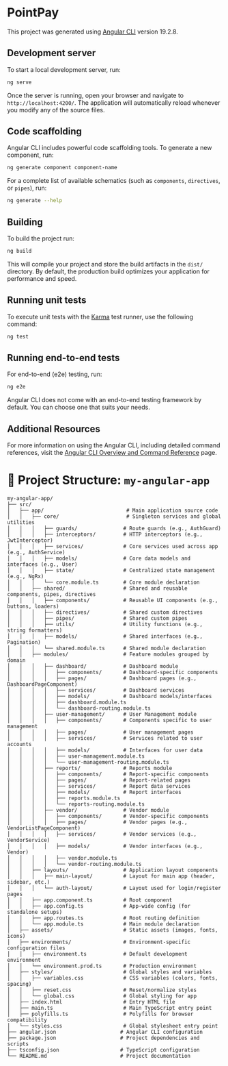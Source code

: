 # PointPay

This project was generated using [Angular CLI](https://github.com/angular/angular-cli) version 19.2.8.

## Development server

To start a local development server, run:

```bash
ng serve
```

Once the server is running, open your browser and navigate to `http://localhost:4200/`. The application will automatically reload whenever you modify any of the source files.

## Code scaffolding

Angular CLI includes powerful code scaffolding tools. To generate a new component, run:

```bash
ng generate component component-name
```

For a complete list of available schematics (such as `components`, `directives`, or `pipes`), run:

```bash
ng generate --help
```

## Building

To build the project run:

```bash
ng build
```

This will compile your project and store the build artifacts in the `dist/` directory. By default, the production build optimizes your application for performance and speed.

## Running unit tests

To execute unit tests with the [Karma](https://karma-runner.github.io) test runner, use the following command:

```bash
ng test
```

## Running end-to-end tests

For end-to-end (e2e) testing, run:

```bash
ng e2e
```

Angular CLI does not come with an end-to-end testing framework by default. You can choose one that suits your needs.

## Additional Resources

For more information on using the Angular CLI, including detailed command references, visit the [Angular CLI Overview and Command Reference](https://angular.dev/tools/cli) page.


# 📁 Project Structure: `my-angular-app`

```text
my-angular-app/
├── src/
│   ├── app/                           # Main application source code
│   │   ├── core/                      # Singleton services and global utilities
│   │   │   ├── guards/               # Route guards (e.g., AuthGuard)
│   │   │   ├── interceptors/         # HTTP interceptors (e.g., JwtInterceptor)
│   │   │   ├── services/             # Core services used across app (e.g., AuthService)
│   │   │   ├── models/               # Core data models and interfaces (e.g., User)
│   │   │   ├── state/                # Centralized state management (e.g., NgRx)
│   │   │   └── core.module.ts        # Core module declaration
│   │   ├── shared/                   # Shared and reusable components, pipes, directives
│   │   │   ├── components/           # Reusable UI components (e.g., buttons, loaders)
│   │   │   ├── directives/           # Shared custom directives
│   │   │   ├── pipes/                # Shared custom pipes
│   │   │   ├── utils/                # Utility functions (e.g., string formatters)
│   │   │   ├── models/               # Shared interfaces (e.g., Pagination)
│   │   │   └── shared.module.ts      # Shared module declaration
│   │   ├── modules/                  # Feature modules grouped by domain
│   │   │   ├── dashboard/            # Dashboard module
│   │   │   │   ├── components/       # Dashboard-specific components
│   │   │   │   ├── pages/            # Dashboard pages (e.g., DashboardPageComponent)
│   │   │   │   ├── services/         # Dashboard services
│   │   │   │   ├── models/           # Dashboard models/interfaces
│   │   │   │   ├── dashboard.module.ts
│   │   │   │   └── dashboard-routing.module.ts
│   │   │   ├── user-management/      # User Management module
│   │   │   │   ├── components/       # Components specific to user management
│   │   │   │   ├── pages/            # User management pages
│   │   │   │   ├── services/         # Services related to user accounts
│   │   │   │   ├── models/           # Interfaces for user data
│   │   │   │   ├── user-management.module.ts
│   │   │   │   └── user-management-routing.module.ts
│   │   │   ├── reports/              # Reports module
│   │   │   │   ├── components/       # Report-specific components
│   │   │   │   ├── pages/            # Report-related pages
│   │   │   │   ├── services/         # Report data services
│   │   │   │   ├── models/           # Report interfaces
│   │   │   │   ├── reports.module.ts
│   │   │   │   └── reports-routing.module.ts
│   │   │   ├── vendor/               # Vendor module
│   │   │   │   ├── components/       # Vendor-specific components
│   │   │   │   ├── pages/            # Vendor pages (e.g., VendorListPageComponent)
│   │   │   │   ├── services/         # Vendor services (e.g., VendorService)
│   │   │   │   ├── models/           # Vendor interfaces (e.g., Vendor)
│   │   │   │   ├── vendor.module.ts
│   │   │   │   └── vendor-routing.module.ts
│   │   ├── layouts/                  # Application layout components
│   │   │   ├── main-layout/          # Layout for main app (header, sidebar, etc.)
│   │   │   └── auth-layout/          # Layout used for login/register pages
│   │   ├── app.component.ts          # Root component
│   │   ├── app.config.ts             # App-wide config (for standalone setups)
│   │   ├── app.routes.ts             # Root routing definition
│   │   └── app.module.ts             # Main module declaration
│   ├── assets/                       # Static assets (images, fonts, icons)
│   ├── environments/                 # Environment-specific configuration files
│   │   ├── environment.ts            # Default development environment
│   │   └── environment.prod.ts       # Production environment
│   ├── styles/                       # Global styles and variables
│   │   ├── variables.css             # CSS variables (colors, fonts, spacing)
│   │   ├── reset.css                 # Reset/normalize styles
│   │   └── global.css                # Global styling for app
│   ├── index.html                    # Entry HTML file
│   ├── main.ts                       # Main TypeScript entry point
│   ├── polyfills.ts                  # Polyfills for browser compatibility
│   └── styles.css                    # Global stylesheet entry point
├── angular.json                     # Angular CLI configuration
├── package.json                     # Project dependencies and scripts
├── tsconfig.json                    # TypeScript configuration
└── README.md                        # Project documentation
 ```
